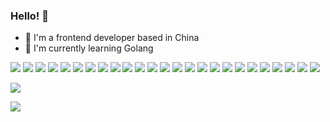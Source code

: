 ### Hello! 👋

- 💬 I'm a frontend developer based in China
- 🌱 I'm currently learning Golang

[![](https://img.shields.io/badge/HTML5-E34F26?style=for-the-badge&logo=html5&logoColor=white)](#)
[![](https://img.shields.io/badge/CSS3-1572B6?style=for-the-badge&logo=css3&logoColor=white)](#)
[![](https://img.shields.io/badge/JavaScript-F7DF1E?style=for-the-badge&logo=javascript&logoColor=black)](#)
[![](https://img.shields.io/badge/TypeScript-007ACC?style=for-the-badge&logo=typescript&logoColor=white)](#)
[![](https://img.shields.io/badge/json-5E5C5C?style=for-the-badge&logo=json&logoColor=white)](#)
[![](https://img.shields.io/badge/Node.js-339933?style=for-the-badge&logo=nodedotjs&logoColor=white)](#)
[![](https://img.shields.io/badge/Express.js-000000?style=for-the-badge&logo=express&logoColor=white)](#)
[![](https://img.shields.io/badge/Vue.js-35495E?style=for-the-badge&logo=vuedotjs&logoColor=4FC08D)](#)
[![](https://img.shields.io/badge/Vite-B73BFE?style=for-the-badge&logo=vite&logoColor=FFD62E)](#)
[![](https://img.shields.io/badge/Nuxt-black?style=for-the-badge&logo=nuxt.js&logoColor=white)](#)
[![](https://img.shields.io/badge/MongoDB-white?style=for-the-badge&logo=mongodb&logoColor=4EA94B)](#)
[![](https://img.shields.io/badge/React-20232A?style=for-the-badge&logo=react&logoColor=61DAFB)](#)
[![](https://img.shields.io/badge/React_Router-CA4245?style=for-the-badge&logo=react-router&logoColor=white)](#)
[![](https://img.shields.io/badge/Redux-593D88?style=for-the-badge&logo=redux&logoColor=white)](#)
[![](https://img.shields.io/badge/Jest-C21325?style=for-the-badge&logo=jest&logoColor=white)](#)
[![](https://img.shields.io/badge/Sass-CC6699?style=for-the-badge&logo=sass&logoColor=white)](#)
[![](https://img.shields.io/badge/styled--components-DB7093?style=for-the-badge&logo=styled-components&logoColor=white)](#)
[![](https://img.shields.io/badge/tailwindcss-%2338B2AC.svg?style=for-the-badge&logo=tailwind-css&logoColor=white)](#)
[![](https://img.shields.io/badge/npm-CB3837?style=for-the-badge&logo=npm&logoColor=white)](#)
[![](https://img.shields.io/badge/yarn-%232C8EBB.svg?style=for-the-badge&logo=yarn&logoColor=white)](#)
[![](https://img.shields.io/badge/git-%23F05033.svg?style=for-the-badge&logo=git&logoColor=white)](#)
[![](https://img.shields.io/badge/Postman-FF6C37?style=for-the-badge&logo=Postman&logoColor=white)](#)
[![](https://img.shields.io/badge/Netlify-00C7B7?style=for-the-badge&logo=netlify&logoColor=white)](#)
[![](https://img.shields.io/badge/jira-%230A0FFF.svg?style=for-the-badge&logo=jira&logoColor=white)](#)
[![](https://img.shields.io/badge/Figma-F24E1E?style=for-the-badge&logo=figma&logoColor=white)](#)

<!--
**cjfff/cjfff** is a ✨ _special_ ✨ repository because its `README.md` (this file) appears on your GitHub profile.

Here are some ideas to get you started:

- 🔭 I’m currently working on ...
- 🌱 I’m currently learning ...
- 👯 I’m looking to collaborate on ...
- 🤔 I’m looking for help with ...
- 💬 Ask me about ...
- 📫 How to reach me: ...
- 😄 Pronouns: ...
- ⚡ Fun fact: ...
-->



[![](https://github-readme-stats.vercel.app/api?username=cjfff&show_icons=true)](#)

[![](https://github-readme-stats.vercel.app/api/top-langs/?username=cjfff&layout=compact)](#)
